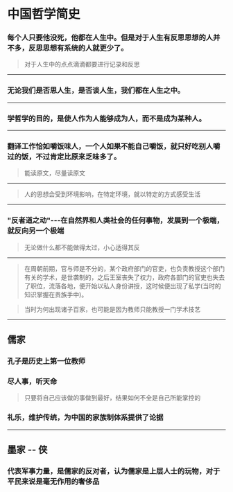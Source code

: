 # 中国哲学简史  

  
### 每个人只要他没死，他都在人生中。但是对于人生有反思思想的人并不多，反思思想有系统的人就更少了。  
> 对于人生中的点点滴滴都要进行记录和反思  
---

### 无论我们是否思人生，是否谈人生，我们都在人生之中。  

---  

### 学哲学的目的，是使人作为人能够成为人，而不是成为某种人。  

---  

### 翻译工作恰如嚼饭味人，一个人如果不能自己嚼饭，就只好吃别人嚼过的饭，不过肯定比原来乏味多了。  
> 能读原文，尽量读原文  

---  

> 人的思想会受到环境影响，在特定环境，就以特定的方式感受生活  

---  

### "反者道之动"---在自然界和人类社会的任何事物，发展到一个极端，就反向另一个极端  
> 无论做什么都不能做得太过，小心适得其反

---

> 在周朝前期，官与师是不分的，某个政府部门的官吏，也负责教授这个部门有关的学术，是世袭制的，之后王室丧失了权力，政府各部门的官吏也失去了职位，流落各地，便开始以私人身份讲授，这时候便出现了私学(当时的知识掌握在贵族手中)。  

> 当时为何出现诸子百家，也可能是因为教师只能教授一门学术技艺

---  

## 儒家

### 孔子是历史上第一位教师

### 尽人事，听天命  
> 只要将自己应该做的事做到最好，结果如何不全是自己所能掌控的  

### 礼乐，维护传统，为中国的家族制体系提供了论据

---   

## 墨家 -- 侠  

### 代表军事力量，是儒家的反对者，认为儒家是上层人士的玩物，对于平民来说是毫无作用的奢侈品